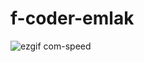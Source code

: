 # f-coder-emlak


![ezgif com-speed](https://github.com/yigityardibi/f-coder-emlak/assets/147426008/4e62044a-b140-4243-95d5-71c0c06470ca)
